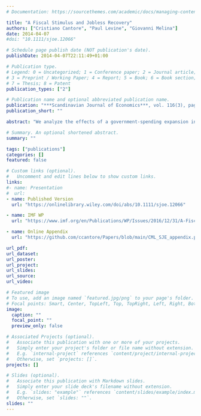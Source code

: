 ```yaml
---
# Documentation: https://sourcethemes.com/academic/docs/managing-content/

title: "A Fiscal Stimulus and Jobless Recovery"
authors: ["Cristiano Cantore", "Paul Levine", "Giovanni Melina"]
date: 2014-04-07
#doi: "10.1111/sjoe.12066"

# Schedule page publish date (NOT publication's date).
publishDate: 2014-04-07T22:11:49+01:00

# Publication type.
# Legend: 0 = Uncategorized; 1 = Conference paper; 2 = Journal article;
# 3 = Preprint / Working Paper; 4 = Report; 5 = Book; 6 = Book section;
# 7 = Thesis; 8 = Patent
publication_types: ["2"]

# Publication name and optional abbreviated publication name.
publication: "***Scandinavian Journal of Economics***, vol. 116(3), pages 669-701, July"
publication_short: ""

abstract: "We analyze the effects of a government-spending expansion in a dynamic stochastic general equilibrium model with Mortensen–Pissarides labor-market frictions, deep habits in private and public consumption, investment adjustment costs, a constant elasticity of substitution (CES) production function, and adjustments in employment at both intensive and extensive margins. The combination of deep habits and CES technology is crucial. The presence of deep habits magnifies the responses of macroeconomic variables to a fiscal stimulus, while an elasticity of substitution between capital and labor in the range of available estimates allows the model to produce a scenario compatible with the observed jobless recovery."

# Summary. An optional shortened abstract.
summary: ""

tags: ["publications"]
categories: []
featured: false

# Custom links (optional).
#   Uncomment and edit lines below to show custom links.
links:
#- name: Presentation
#  url:
- name: Published Version
  url: "https://onlinelibrary.wiley.com/doi/abs/10.1111/sjoe.12066"

- name: IMF WP
  url: "https://www.imf.org/en/Publications/WP/Issues/2016/12/31/A-Fiscal-Stimulus-and-Jobless-Recovery-40259"

- name: Online Appendix
  url: "https://github.com/ccantore/Papers/blob/main/CML_SJE_appendix.pdf"

url_pdf:
url_dataset:
url_poster:
url_project:
url_slides:
url_source:
url_video:

# Featured image
# To use, add an image named `featured.jpg/png` to your page's folder.
# Focal points: Smart, Center, TopLeft, Top, TopRight, Left, Right, BottomLeft, Bottom, BottomRight.
image:
  caption: ""
  focal_point: ""
  preview_only: false

# Associated Projects (optional).
#   Associate this publication with one or more of your projects.
#   Simply enter your project's folder or file name without extension.
#   E.g. `internal-project` references `content/project/internal-project/index.md`.
#   Otherwise, set `projects: []`.
projects: []

# Slides (optional).
#   Associate this publication with Markdown slides.
#   Simply enter your slide deck's filename without extension.
#   E.g. `slides: "example"` references `content/slides/example/index.md`.
#   Otherwise, set `slides: ""`.
slides: ""
---
```

